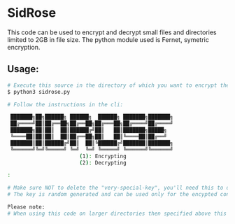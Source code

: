 # SidRose

This code can be used to encrypt and decrypt small files and directories limited to 2GB in file size.
The python module used is Fernet, symetric encryption.

## Usage:
```bash
# Execute this source in the directory of which you want to encrypt the contents.
$ python3 sidrose.py 

# Follow the instructions in the cli:

 ███████╗██╗██████╗ ██████╗  ██████╗ ███████╗███████╗
 ██╔════╝██║██╔══██╗██╔══██╗██╔═══██╗██╔════╝██╔════╝
 ███████╗██║██║  ██║██████╔╝██║   ██║███████╗█████╗
 ╚════██║██║██║  ██║██╔══██╗██║   ██║╚════██║██╔══╝
 ███████║██║██████╔╝██║  ██║╚██████╔╝███████║███████╗
 ╚══════╝╚═╝╚═════╝ ╚═╝  ╚═╝ ╚═════╝ ╚══════╝╚══════╝
                       (1): Encrypting
                       (2): Decrypting

:

# Make sure NOT to delete the "very-special-key", you'll need this to decrypt the data again.
# The key is random generated and can be used only for the encypted contents its been created for.

Please note: 
# When using this code on larger directories then specified above this program wil not act as intended, use with caution.
```
